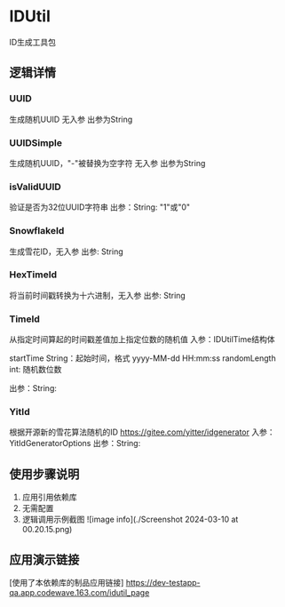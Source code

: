 # IDUtil
ID生成工具包

## 逻辑详情

### UUID

生成随机UUID
无入参
出参为String

### UUIDSimple

生成随机UUID，"-"被替换为空字符
无入参
出参为String

### isValidUUID

验证是否为32位UUID字符串
出参：String: "1"或"0"

### SnowflakeId

生成雪花ID，无入参
出参: String

### HexTimeId

将当前时间戳转换为十六进制，无入参
出参: String

### TimeId

从指定时间算起的时间戳差值加上指定位数的随机值
入参：IDUtilTime结构体

startTime String：起始时间，格式 yyyy-MM-dd HH:mm:ss
randomLength int: 随机数位数

出参：String: 

### YitId
根据开源新的雪花算法随机的ID https://gitee.com/yitter/idgenerator
入参：YitIdGeneratorOptions 
出参：String:

## 使用步骤说明

1.  应用引用依赖库
2.  无需配置
3.  逻辑调用示例截图
![image info](./Screenshot 2024-03-10 at 00.20.15.png)

## 应用演示链接

[使用了本依赖库的制品应用链接]
https://dev-testapp-qa.app.codewave.163.com/idutil_page